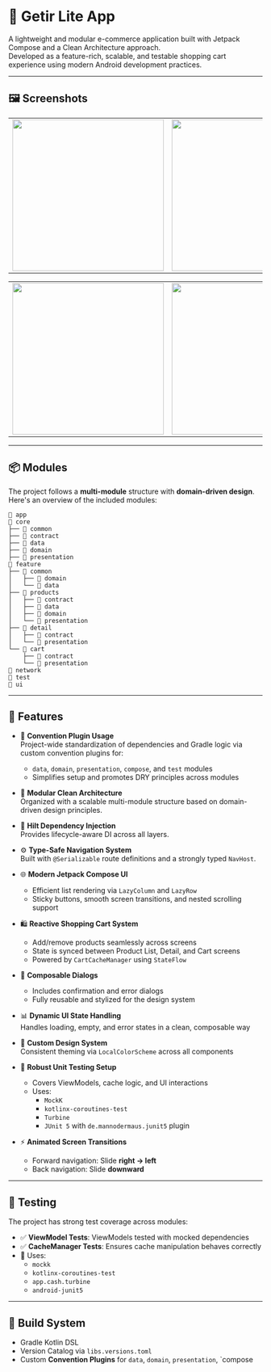 # 🛒 Getir Lite App

A lightweight and modular e-commerce application built with Jetpack Compose and a Clean Architecture approach.  
Developed as a feature-rich, scalable, and testable shopping cart experience using modern Android development practices.

---

## 🖼️ Screenshots


|  |  |  |
|----------------|----------------|----------------|
| <img src="https://github.com/user-attachments/assets/a9d6c851-f31c-4b1e-ad3a-c5888a3157b9" width="300" /> | <img src="https://github.com/user-attachments/assets/60d7b85c-6654-4e2c-9c85-ab73e9df120c" width="300" /> | <img src="https://github.com/user-attachments/assets/7869892f-332a-4523-aa46-e3fa894fafb6" width="300" /> |

|  |  |  |
|---------------------|-----------|------------------------|
| <img src="https://github.com/user-attachments/assets/e13cb71f-cba0-4b31-950b-bdde7761241e" width="300" /> | <img src="https://github.com/user-attachments/assets/4b1dfbdd-cb37-45ec-90fd-d2cf7b30864d" width="300" /> | <img src="https://github.com/user-attachments/assets/90308ef7-81d5-441d-9e87-59db17099f53" width="300" /> |

---

## 📦 Modules

The project follows a **multi-module** structure with **domain-driven design**. Here's an overview of the included modules:
```
📁 app  
📁 core  
├── 📁 common  
├── 📁 contract  
├── 📁 data  
├── 📁 domain  
├── 📁 presentation  
📁 feature  
├── 📁 common  
│   ├── 📁 domain  
│   └── 📁 data  
├── 📁 products  
│   ├── 📁 contract  
│   ├── 📁 data  
│   ├── 📁 domain  
│   └── 📁 presentation  
├── 📁 detail  
│   ├── 📁 contract  
│   └── 📁 presentation  
└── 📁 cart  
    ├── 📁 contract  
    └── 📁 presentation  
📁 network  
📁 test  
📁 ui  
```

---

## 🚀 Features

- 🧱 **Convention Plugin Usage**  
  Project-wide standardization of dependencies and Gradle logic via custom convention plugins for:
  - `data`, `domain`, `presentation`, `compose`, and `test` modules  
  - Simplifies setup and promotes DRY principles across modules

- 🧩 **Modular Clean Architecture**  
  Organized with a scalable multi-module structure based on domain-driven design principles.

- 💉 **Hilt Dependency Injection**  
  Provides lifecycle-aware DI across all layers.

- ⚙️ **Type-Safe Navigation System**  
  Built with `@Serializable` route definitions and a strongly typed `NavHost`.

- 🌐 **Modern Jetpack Compose UI**  
  - Efficient list rendering via `LazyColumn` and `LazyRow`  
  - Sticky buttons, smooth screen transitions, and nested scrolling support

- 🛍️ **Reactive Shopping Cart System**  
  - Add/remove products seamlessly across screens  
  - State is synced between Product List, Detail, and Cart screens  
  - Powered by `CartCacheManager` using `StateFlow`

- 💬 **Composable Dialogs**  
  - Includes confirmation and error dialogs  
  - Fully reusable and stylized for the design system

- 📊 **Dynamic UI State Handling**  
  Handles loading, empty, and error states in a clean, composable way

- 🎨 **Custom Design System**  
  Consistent theming via `LocalColorScheme` across all components

- 🧪 **Robust Unit Testing Setup**  
  - Covers ViewModels, cache logic, and UI interactions  
  - Uses:
    - `MockK`  
    - `kotlinx-coroutines-test`  
    - `Turbine`  
    - `JUnit 5` with `de.mannodermaus.junit5` plugin

- ⚡ **Animated Screen Transitions**  
  - Forward navigation: Slide **right → left**  
  - Back navigation: Slide **downward**

---

## 🧪 Testing

The project has strong test coverage across modules:

- ✅ **ViewModel Tests**: ViewModels tested with mocked dependencies
- ✅ **CacheManager Tests**: Ensures cache manipulation behaves correctly
- 🧪 Uses:
  - `mockk`
  - `kotlinx-coroutines-test`
  - `app.cash.turbine`
  - `android-junit5`

---

## 🔨 Build System

- Gradle Kotlin DSL
- Version Catalog via `libs.versions.toml`
- Custom **Convention Plugins** for `data`, `domain`, `presentation`, `compose
